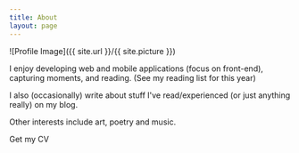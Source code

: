 ```yaml
---
title: About
layout: page
---
```

<style>
a:link {
    text-decoration: none;
}

a:visited {
    text-decoration: none;
}

a:hover {
    text-decoration: none;
}

a:active {
    text-decoration: none;
}
</style>
![Profile Image]({{ site.url }}/{{ site.picture }})

I enjoy developing web and mobile applications (focus on front-end), capturing moments, and reading. <a href="/books">(See my reading list for this year)</a>

I also (occasionally) write about stuff I've read/experienced (or just anything really) on my <a href="/blog">blog</a>.

Other interests include art, poetry and music.

<a href="https://drive.google.com/file/d/1E8-w9lOBE8Ef4mACMdcHb0XUFuHT3JKa/view?usp=sharing" target="_blank">Get my CV</a>
